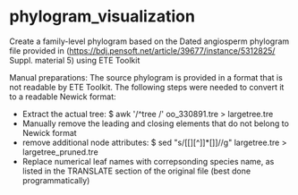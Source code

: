 # phylogram_visualization

Create a family-level phylogram based on the Dated angiosperm phylogram file provided in (https://bdj.pensoft.net/article/39677/instance/5312825/ Suppl. material 5) using ETE Toolkit

Manual preparations:
The source phylogram is provided in a format that is not readable by ETE Toolkit. The following steps were needed to convert it to a readable Newick format:
* Extract the actual tree:
  $ awk '/^tree /' oo_330891.tre > largetree.tre
* Manually remove the leading and closing elements that do not belong to Newick format
* remove additional node attributes:
  $ sed "s/[[][^]]*[]]//g" largetree.tre > largetree_pruned.tre
* Replace numerical leaf names with correpsonding species name, as listed in the TRANSLATE section of the original file (best done programmatically)

